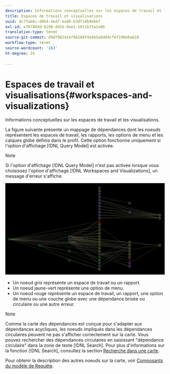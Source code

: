 ```yaml
---
description: Informations conceptuelles sur les espaces de travail et les visualisations.
title: Espaces de travail et visualisations
uuid: dc7fab6c-d8b4-4ed7-bad6-b3df14b9ebbf
exl-id: a70748dd-8190-4d1b-9ee1-1011b73a1a86
translation-type: tm+mt
source-git-commit: d9df90242ef96188f4e4b5e6d04cfef196b0a628
workflow-type: tm+mt
source-wordcount: '163'
ht-degree: 3%

---
```


# Espaces de travail et visualisations{#workspaces-and-visualizations}

Informations conceptuelles sur les espaces de travail et les visualisations.

La figure suivante présente un mappage de dépendances dont les noeuds représentent les espaces de travail, les rapports, les options de menu et les calques globe définis dans le profil. Cette option fonctionne uniquement si l&#39;option d&#39;affichage [!DNL Query Model] est activée.

>[!NOTE]
>
>Si l&#39;option d&#39;affichage [!DNL Query Model] n&#39;est pas activée lorsque vous choisissez l&#39;option d&#39;affichage [!DNL Workspaces and Visualizations], un message d&#39;erreur s&#39;affiche.

![](assets/vis_DependencyMap_QueryModelandWorkspaces.png)

* Un noeud gris représente un espace de travail ou un rapport.
* Un noeud jaune-vert représente une option de menu.
* Un noeud rouge représente un espace de travail, un rapport, une option de menu ou une couche globe avec une dépendance brisée ou circulaire ou une autre erreur.

>[!NOTE]
>
>Comme la carte des dépendances est conçue pour s&#39;adapter aux dépendances acycliques, les noeuds impliqués dans les dépendances circulaires peuvent ne pas s&#39;afficher correctement sur la carte. Vous pouvez rechercher des dépendances circulaires en saisissant &quot;dépendance circulaire&quot; dans la zone de texte [!DNL Search]. Pour plus d&#39;informations sur la fonction [!DNL Search], consultez la section [Recherche dans une carte](../../../../../home/c-get-started/c-admin-intrf/c-dataset-mgrs/c-dep-maps/t-srch-map.md#task-a1e7065a538d46c78a7d28676d880dfb).

Pour obtenir la description des autres noeuds sur la carte, voir [Composants du modèle de Requête](../../../../../home/c-get-started/c-admin-intrf/c-dataset-mgrs/c-dep-maps/c-qry-mod-comp.md#concept-32c6dadd32f74179b026c7e96d47710f).
